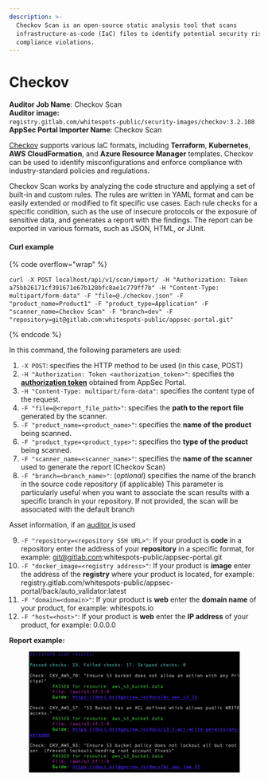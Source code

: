 ```yaml
---
description: >-
  Checkov Scan is an open-source static analysis tool that scans
  infrastructure-as-code (IaC) files to identify potential security risks and
  compliance violations.
---
```


# Checkov

**Auditor Job Name**: Checkov Scan\
**Auditor image:** \
`registry.gitlab.com/whitespots-public/security-images/checkov:3.2.108`\
**AppSec Portal Importer Name**: Checkov Scan

[Checkov](https://github.com/bridgecrewio/checkov) supports various IaC formats, including **Terraform**, **Kubernetes**, **AWS** **CloudFormation**, and **Azure Resource Manager** templates. Checkov can be used to identify misconfigurations and enforce compliance with industry-standard policies and regulations.

Checkov Scan works by analyzing the code structure and applying a set of built-in and custom rules. The rules are written in YAML format and can be easily extended or modified to fit specific use cases. Each rule checks for a specific condition, such as the use of insecure protocols or the exposure of sensitive data, and generates a report with the findings. The report can be exported in various formats, such as JSON, HTML, or JUnit.

#### Curl example

{% code overflow="wrap" %}
```
curl -X POST localhost/api/v1/scan/import/ -H "Authorization: Token a75bb26171cf391671e67b128bfc8ae1c779ff7b" -H "Content-Type: multipart/form-data" -F "file=@./checkov.json" -F "product_name=Product1" -F "product_type=Application" -F "scanner_name=Checkov Scan" -F "branch=dev" -F "repository=git@gitlab.com:whitespots-public/appsec-portal.git"
```
{% endcode %}

In this command, the following parameters are used:

1. `-X POST`: specifies the HTTP method to be used (in this case, POST)
2. `-H "Authorization: Token <authorization_token>"`: specifies the [**authorization token**](../../importing-reports-from-scanners-to-appsec-portal/#authorization-token) obtained from AppSec Portal.
3. `-H "Content-Type: multipart/form-data"`: specifies the content type of the request.
4. `-F "file=@<report_file_path>"`: specifies the **path to the report file** generated by the scanner.
5. `-F "product_name=<product_name>"`: specifies the **name of the product** being scanned.
6. `-F "product_type=<product_type>"`: specifies the **type of the product** being scanned.
7. `-F "scanner_name=<scanner_name>"`: specifies the **name of the scanner** used to generate the report (Checkov Scan)
8. `-F "branch=<branch_name>"`: (_optional_) specifies the name of the branch in the source code repository (if applicable) This parameter is particularly useful when you want to associate the scan results with a specific branch in your repository. If not provided, the scan will be associated with the default branch

Asset information, if an [auditor ](broken-reference)is used

9. `-F "repository=<repository SSH URL>"`: If your product is **code** in a repository enter the address of your **repository** in a specific format, for example: git@gitlab.com:whitespots-public/appsec-portal.git
10. &#x20;`-F "docker_image=<registry address>"`: If your product is **image** enter the address of the **registry** where your product is located, for example: registry.gitlab.com/whitespots-public/appsec-portal/back/auto\_validator:latest
11. `-F "domain=<domain>"`: If your product is **web** enter the **domain name** of your product, for example: whitespots.io
12. `-F "host=<host>"`: If your product is **web** enter the **IP address** of your product, for example: 0.0.0.0

**Report example:**

<figure><img src="../../../../.gitbook/assets/image (140).png" alt=""><figcaption></figcaption></figure>
